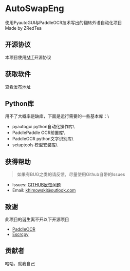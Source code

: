 # AutoSwapEng
使用PyautoGUI与PaddleOCR技术写出的翻转外语自动化项目\
Made by ZRedTea

## 开源协议

本项目使用[MIT](https://mit-license.org/)开源协议

## 获取软件

[查看发布地址](https://github.com/Khimowski/AutoSwapEng/releases)

## Python库
用不了大概率是缺库，下面是运行需要的一些基本库：\
- pyautogui python自动化操作库\
- PaddlePaddle OCR前置库\
- PaddleOCR python文字识别库\
- setuptools 模型安装库\

## 获得帮助
> 如果有BUG之类的请反馈，尽量使用Github自带的Issues

- Issues: [GITHUB反馈问题](https://github.com/Khimowski/AutoSwapEng/issues)
- Email: khimowski@outlook.com

## 致谢
此项目的诞生离不开以下开源项目

- [PaddleOCR](https://github.com/PaddlePaddle/PaddleOCR)
- [Escrcpy](https://github.com/viarotel-org/escrcpy/tree/main)

## 贡献者
哈哈，就我自己
